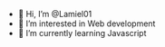 - 👋 Hi, I’m @Lamiel01
- 👀 I’m interested in Web development
- 🌱 I’m currently learning Javascript

<!---
Lamiel01/Lamiel01 is a ✨ special ✨ repository because its `README.md` (this file) appears on your GitHub profile.
You can click the Preview link to take a look at your changes.
--->
